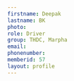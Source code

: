 ```yaml
---
firstname: Deepak 
lastname: BK
photo: 
role: Driver
group: THDC, Marpha
email: 
phonenumber: 
memberid: 57
layout: profile
---
```

